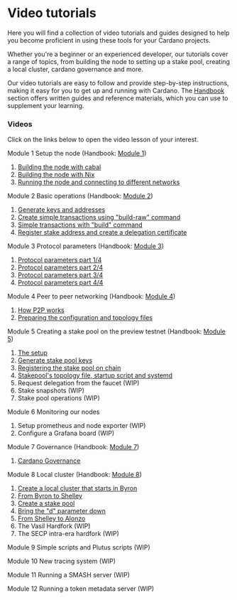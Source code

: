 # Video tutorials

Here you will find a collection of video tutorials and guides designed to help you become proficient in using these tools for your Cardano projects.

Whether you're a beginner or an experienced developer, our tutorials cover a range of topics, from building the node to setting up a stake pool, creating a local cluster, cardano governance and more.&#x20;

Our video tutorials are easy to follow and provide step-by-step instructions, making it easy for you to get up and running with Cardano. The [Handbook](handbook/) section offers written guides and reference materials, which you can use to supplement your learning.&#x20;

### Videos

Click on the links below to open the video lesson of your interest. &#x20;

Module 1 Setup the node (Handbook: [Module 1](handbook/module-1-build-and-run-the-node/))&#x20;

1. [Building the node with cabal](https://youtu.be/csqvbw3F\_BU)
2. [Building the node with Nix](https://youtu.be/iREukg3-JSM)
3. [Running the node and connecting to different networks](https://youtu.be/YlUljmlCPYs)

Module 2 Basic operations (Handbook: [Module 2](building-and-running-the-node/))

1. [Generate keys and addresses](https://youtu.be/8ZYuiRxPAZc)
2. [Create simple transactions using "build-raw" command](https://youtu.be/rbst\_uiGpI4)
3. [Simple transactions with "build" command](https://youtu.be/AVz\_zsDd6wE)
4. [Register stake address and create a delegation certificate](https://youtu.be/m0BmjjNt19w)

Module 3 Protocol parameters (Handbook: [Module 3](protocol-parameters-and-configuration-files/))

1. [Protocol parameters part 1/4](https://youtu.be/Czwc4U3B5k8)
2. [Protocol parameters part 2/4](https://youtu.be/aZgmopk09aM)
3. [Protocol parameters part 3/4](https://youtu.be/mJZSHfBr5aQ)
4. [Protocol parameters part 4/4](https://youtu.be/uK7m5xdl\_Tw)

Module 4 Peer to peer networking (Handbook: [Module 4](peer-to-peer-p2p-networking.md))

1. [How P2P works](https://youtu.be/7YyCJ3fDN0I)
2. [Preparing the configuration and topology files](https://youtu.be/DUZ-dqtDzQk)

Module 5 Creating a stake pool on the preview testnet (Handbook: [Module 5](create-a-stake-pool/))

1. [The setup](https://youtu.be/6AQaPdmxnfo)
2. [Generate stake pool keys](https://youtu.be/xydi4\_pqOdo)
3. [Registering the stake pool on chain](https://youtu.be/9UK\_EFG-nkA)
4. [Stakepool's topology file, startup script and systemd](https://youtu.be/iTMSztJSybU)
5. Request delegation from the faucet (WIP)
6. Stake snapshots (WIP)
7. Stake pool operations (WIP)

Module 6 Monitoring our nodes

1. Setup prometheus and node exporter (WIP)
2. Configure a Grafana board (WIP)

Module 7  Governance (Handbook: [Module 7](cardano-governance/))

1. [Cardano Governance](https://youtu.be/biUHK1UDkAY)

Module 8 Local cluster (Handbook: [Module 8](setting-up-a-local-cluster/))

1. [Create a local cluster that starts in Byron](https://youtu.be/2oAonlDUcNY)
2. [From Byron to Shelley](https://youtu.be/8Sp2ljOrXXw)
3. [Create a stake pool](https://youtu.be/0svni-Dy4zM)
4. [Bring the "d" parameter down ](https://youtu.be/LNUzmhdGPbY)
5. [From Shelley to Alonzo](https://youtu.be/mFyutul\_5mU)
6. The Vasil Hardfork (WIP)
7. The SECP intra-era hardfork (WIP)

Module 9 Simple scripts and Plutus scripts (WIP)

Module 10 New tracing system (WIP)

Module 11 Running a SMASH server (WIP)

Module 12 Running a token metadata server (WIP)
